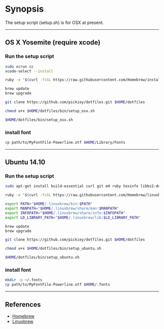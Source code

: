 # Synopsis

The setup script (setup.sh) is for OSX at present.

--------------------------------------------------------------------------------

## OS X Yosemite (require xcode)

### Run the setup script

```sh
sudo xcrun cc
xcode-select --install

ruby -e "$(curl -fsSL https://raw.githubusercontent.com/Homebrew/install/master/install)"

brew update
brew upgrade

git clone https://github.com/pickiey/dotfiles.git $HOME/dotfiles

chmod u+x $HOME/dotfiles/bin/setup_osx.sh

$HOME/dotfiles/bin/setup_osx.sh
```

### install font

```sh
cp path/to/MyFontFile-Powerline.otf $HOME/Library/Fonts
```

--------------------------------------------------------------------------------

## Ubuntu 14.10

### Run the setup script

```sh
sudo apt-get install build-essential curl git m4 ruby texinfo libbz2-dev libcurl4-openssl-dev libexpat-dev libncurses-dev zlib1g-dev

ruby -e "$(curl -fsSL https://raw.githubusercontent.com/Homebrew/linuxbrew/go/install)"

export PATH="$HOME/.linuxbrew/bin:$PATH"
export MANPATH="$HOME/.linuxbrew/share/man:$MANPATH"
export INFOPATH="$HOME/.linuxbrew/share/info:$INFOPATH"
export LD_LIBRARY_PATH="$HOME/.linuxbrew/lib:$LD_LIBRARY_PATH"

brew update
brew upgrade

git clone https://github.com/pickiey/dotfiles.git $HOME/dotfiles

chmod u+x $HOME/dotfiles/bin/setup_ubuntu.sh

$HOME/dotfiles/bin/setup_ubuntu.sh
```

### install font

```sh
mkdir -p ~/.fonts
cp path/to/MyFontFile-Powerline.otf $HOME/.fonts
```

--------------------------------------------------------------------------------

## References

- [Homebrew](http://brew.sh)
- [Linuxbrew](http://brew.sh/linuxbrew/)
